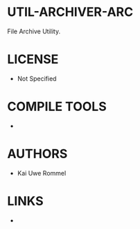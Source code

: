 # UTIL-ARCHIVER-ARC
File Archive Utility. 

LICENSE
===============
* Not Specified

COMPILE TOOLS
===============
* 
 
AUTHORS
===============
* Kai Uwe Rommel

LINKS
===============
* 
